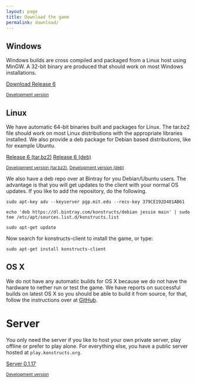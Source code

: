 ```yaml
---
layout: page
title: Download the game
permalink: download/
---
```


## Windows

Windows builds are cross compiled and packaged from a Linux host
using MinGW. A 32-bit binary are produced that should work on most
Windows installations.

<!-- RR004 --><a  class="btn btn-primary" href="https://bintray.com/artifact/download/konstructs/windows/konstructs-client-6-windows.zip">Download Release 6</a>

<small><a href="https://bintray.com/artifact/download/konstructs/windows/konstructs-client.zip">Development version</a></small>

## Linux

We have automatic 64-bit binaries built and packages for Linux. The tar.bz2 file should work on most Linux distributions with the appropriate libraries installed. We also provide a deb package for Debian based distributions, like for example Ubuntu.

<!-- RR005 --><a class="btn btn-primary" href="https://bintray.com/artifact/download/konstructs/linux/konstructs-client-6-linux.tar.bz2">Release 6 (tar.bz2)</a>
<!-- RR006 --><a class="btn btn-primary" href="https://bintray.com/artifact/download/konstructs/debian/pool/main/k/konstructs-client/konstructs-client_6-1158_amd64.deb">Release 6 (deb)</a>


<small><a href="https://bintray.com/artifact/download/konstructs/linux/konstructs-client.tar.bz2">Development version (tar.bz2)</a>, <a href="https://dl.bintray.com/konstructs/debian/pool/main/k/konstructs-client/">Development version (deb)</a></small>

We also have a deb repo over at Bintray for you Debian/Ubuntu users. The advantage is that you will get updates to the client with your normal OS updates. If you like to add the repository, do the following.

`
sudo apt-key adv --keyserver pgp.mit.edu --recv-key 379CE192D401AB61
`

`
echo 'deb https://dl.bintray.com/konstructs/debian jessie main' | sudo tee /etc/apt/sources.list.d/konstructs.list
`

`
sudo apt-get update
`

Now search for konstructs-client to install the game, or type:

`
sudo apt-get install konstructs-client
`

## OS X

We do not have any automatic builds for OS X because we do not have the hardware to nether run or test the game. We have reports on successful builds on latest OS X so you should be able to build it from source, for that, follow the instructions over at [GitHub](https://github.com/konstructs/client/blob/master/BUILD.md).

# Server

You only need the server if you like to host your own private server, play offline or prefer to play alone. For everything else, you have a public server hosted at `play.konstructs.org`.

<!-- RR007 --><a class="btn btn-primary" href="https://bintray.com/artifact/download/konstructs/jars/konstructs-server-build-v0.1.17.jar">Server 0.1.17</a>

<small><a href="https://bintray.com/artifact/download/konstructs/jars/konstructs-server-build-dev.jar">Development version</a></small>
